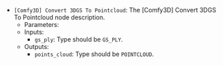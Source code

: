 - `[Comfy3D] Convert 3DGS To Pointcloud`: The [Comfy3D] Convert 3DGS To Pointcloud node description.
    - Parameters:
    - Inputs:
        - `gs_ply`: Type should be `GS_PLY`.
    - Outputs:
        - `points_cloud`: Type should be `POINTCLOUD`.
